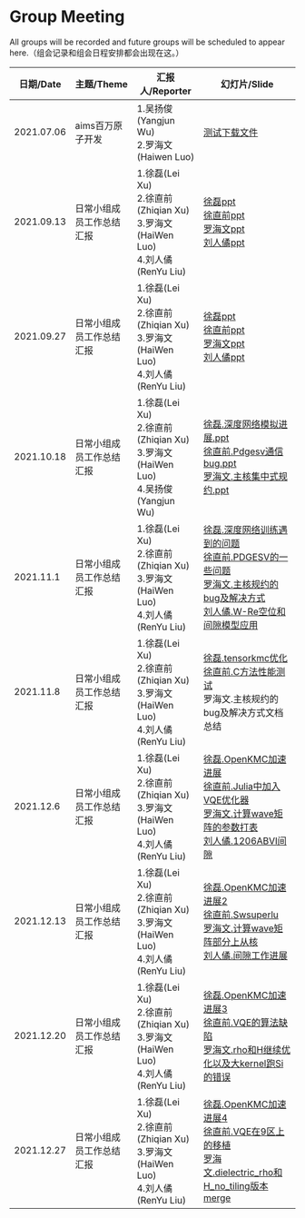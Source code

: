 # Group Meeting

All groups will be recorded and future groups will be scheduled to appear here.（组会记录和组会日程安排都会出现在这。）

| 日期/Date  | 主题/Theme               | 汇报人/Reporter                                              | 幻灯片/Slide                                                 |
| ---------- | ------------------------ | ------------------------------------------------------------ | ------------------------------------------------------------ |
| 2021.07.06 | aims百万原子开发         | 1.吴扬俊(Yangjun Wu)<br />2.罗海文(Haiwen Luo)               | <a href="resource/test.pdf" target="_blank">测试下载文件</a> |
| 2021.09.13 | 日常小组成员工作总结汇报 | 1.徐磊(Lei Xu)<br />2.徐直前(Zhiqian Xu)<br />3.罗海文(HaiWen Luo)<br />4.刘人僪(RenYu Liu) |  <a href="resource/徐磊-9-13组会.pdf" target="_blank">徐磊ppt</a><br /><a href="resource/20210913徐直前MPS.pdf" target="_blank">徐直前ppt</a><br /><a href="resource/luohaiwen_optimization_of_rho_and_H.pdf" target="_blank">罗海文ppt</a><br /><a href="resource/刘人僪9.13程序调试Roofline.pdf" target="_blank">刘人僪ppt</a>|
| 2021.09.27 | 日常小组成员工作总结汇报 | 1.徐磊(Lei Xu)<br />2.徐直前(Zhiqian Xu)<br />3.罗海文(HaiWen Luo)<br />4.刘人僪(RenYu Liu) |  <a href="resource/2021.9.27.xulei.pdf" target="_blank">徐磊ppt</a><br /><a href="resource/2021.9.27.xuzhiqian.pdf" target="_blank">徐直前ppt</a><br /><a href="resource/2021.9.27.luohaiwen.pdf" target="_blank">罗海文ppt</a><br /><a href="resource/2021.9.27.liurenyu.pdf" target="_blank">刘人僪ppt</a>|
| 2021.10.18 | 日常小组成员工作总结汇报 | 1.徐磊(Lei Xu)<br />2.徐直前(Zhiqian Xu)<br />3.罗海文(HaiWen Luo)<br />4.吴扬俊(Yangjun Wu) |  <a href="resource/2021.10.18.xulei.ppt" target="_blank">徐磊.深度网络模拟进展.ppt</a><br /><a href="resource/Pdgesv通信bug.pptx" target="_blank">徐直前.Pdgesv通信bug.ppt</a><br /><a href="resource/罗海文_主核集中式规约.pdf" target="_blank">罗海文.主核集中式规约.ppt</a>|
| 2021.11.1 | 日常小组成员工作总结汇报 | 1.徐磊(Lei Xu)<br />2.徐直前(Zhiqian Xu)<br />3.罗海文(HaiWen Luo)<br />4.刘人僪(RenYu Liu) |  <a href="resource/徐磊.深度网络训练遇到的问题.ppt" target="_blank">徐磊.深度网络训练遇到的问题</a><br /><a href="resource/徐直前.PDGESV的一些问题.pptx" target="_blank">徐直前.PDGESV的一些问题</a><br /><a href="resource/罗海文.主核规约的bug及解决方式.pdf" target="_blank">罗海文.主核规约的bug及解决方式</a><br /><a href="resource/刘人僪11.1组会W-Re空位和间隙模型应用.pdf" target="_blank">刘人僪.W-Re空位和间隙模型应用</a>|
| 2021.11.8 | 日常小组成员工作总结汇报 | 1.徐磊(Lei Xu)<br />2.徐直前(Zhiqian Xu)<br />3.罗海文(HaiWen Luo)<br />4.刘人僪(RenYu Liu) |  <a href="resource/徐磊.tensorkmc优化.pptx" target="_blank">徐磊.tensorkmc优化</a><br /><a href="resource/徐直前.C方法性能测试.pptx" target="_blank">徐直前.C方法性能测试</a><br />罗海文.主核规约的bug及解决方式文档总结|
| 2021.12.6 | 日常小组成员工作总结汇报 | 1.徐磊(Lei Xu)<br />2.徐直前(Zhiqian Xu)<br />3.罗海文(HaiWen Luo)<br />4.刘人僪(RenYu Liu) |  <a href="resource/徐磊.OpenKMC加速进展.pptx" target="_blank">徐磊.OpenKMC加速进展</a><br /><a href="resource/徐直前.Julia中加入VQE优化器.pptx" target="_blank">徐直前.Julia中加入VQE优化器</a><br /><a href="resource/罗海文_计算wave矩阵的参数打表.pdf" target="_blank">罗海文.计算wave矩阵的参数打表</a><br /><a href="resource/刘人僪1206ABVI间隙.pdf" target="_blank">刘人僪.1206ABVI间隙</a>|
| 2021.12.13 | 日常小组成员工作总结汇报 | 1.徐磊(Lei Xu)<br />2.徐直前(Zhiqian Xu)<br />3.罗海文(HaiWen Luo)<br />4.刘人僪(RenYu Liu) |  <a href="resource/组会：openkmc申威加速进展2.pptx" target="_blank">徐磊.OpenKMC加速进展2</a><br /><a href="resource/徐直前Swsuperlu.pptx" target="_blank">徐直前.Swsuperlu</a><br /><a href="resource/罗海文_计算wave矩阵部分上从核.pdf" target="_blank">罗海文.计算wave矩阵部分上从核</a><br /><a href="resource/刘人僪间隙工作进展.pdf" target="_blank">刘人僪.间隙工作进展</a>|
| 2021.12.20 | 日常小组成员工作总结汇报 | 1.徐磊(Lei Xu)<br />2.徐直前(Zhiqian Xu)<br />3.罗海文(HaiWen Luo)<br />4.刘人僪(RenYu Liu) |  <a href="resource/组会：openkmc申威加速进展3.pptx" target="_blank">徐磊.OpenKMC加速进展3</a><br /><a href="resource/徐直前_VQE的算法缺陷.pptx" target="_blank">徐直前.VQE的算法缺陷</a><br /><a href="resource/罗海文_rho和H继续优化以及大kernel跑Si的错误.pdf" target="_blank">罗海文.rho和H继续优化以及大kernel跑Si的错误</a>|
| 2021.12.27 | 日常小组成员工作总结汇报 | 1.徐磊(Lei Xu)<br />2.徐直前(Zhiqian Xu)<br />3.罗海文(HaiWen Luo)<br />4.刘人僪(RenYu Liu) |  <a href="resource/组会：openkmc申威加速进展4.pptx" target="_blank">徐磊.OpenKMC加速进展4</a><br /><a href="resource/徐直前_移植.pptx" target="_blank">徐直前.VQE在9区上的移植</a><br /><a href="resource/罗海文.dielectric_rho和H_no_tiling版本merge.pdf" target="_blank">罗海文.dielectric_rho和H_no_tiling版本merge</a>|